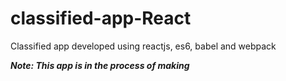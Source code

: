# classified-app-React
Classified app developed using reactjs, es6, babel and webpack

***Note: This app is in the process of making***
